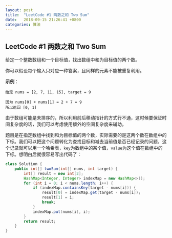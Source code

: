 ```yaml
---
layout: post
title:  "LeetCode #1 两数之和 Two Sum"
date:   2018-09-15 21:26:41 +0800
categories: 算法
---
```


## LeetCode #1 两数之和 Two Sum

给定一个整数数组和一个目标值，找出数组中和为目标值的两个数。

你可以假设每个输入只对应一种答案，且同样的元素不能被重复利用。

**示例**：

```
给定 nums = [2, 7, 11, 15], target = 9

因为 nums[0] + nums[1] = 2 + 7 = 9
所以返回 [0, 1]
```

由于数组可能是未排序的，所以利用前后移动指针的方式行不通，这时候要保证时间复杂度的话，我们可以考虑使用额外的空间复杂度来辅助。

题目是在指定数组中找到和为目标值的两个数，实际需要的是这两个数在数组中的下标。我们可以把这个问题转化为查找目标和减去当前值是否已经记录的问题，这个记录就可以用一个哈希表，`key`为数组中的某个值，`value`为这个值在数组中的下标。想明白后就很容易写出代码了：

```java
class Solution {
    public int[] twoSum(int[] nums, int target) {
        int[] result = new int[2];
		HashMap<Integer, Integer> indexMap = new HashMap<>();
		for (int i = 0; i < nums.length; i++) {
			if (indexMap.containsKey(target - nums[i])) {
				result[0] = indexMap.get(target - nums[i]);
				result[1] = i;
				break;
			}
			indexMap.put(nums[i], i);
		}
		return result;
    }
}
```

